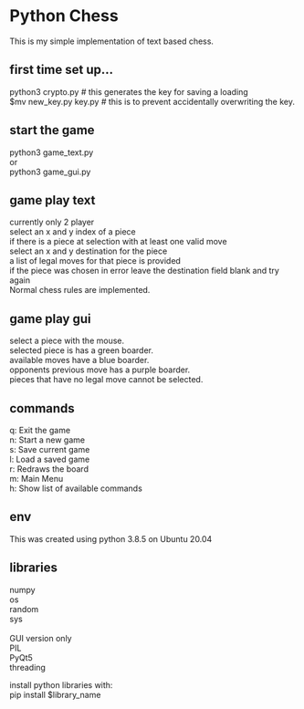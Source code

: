 # Python Chess

This is my simple implementation of text based chess.
## first time set up...
python3 crypto.py 
\# this generates the key for saving a loading
<br />
$mv new_key.py key.py
\# this is to prevent accidentally overwriting the key.

## start the game
python3 game_text.py<br />
or<br />
python3 game_gui.py

## game play text
currently only 2 player<br />
select an x and y index of a piece<br />
if there is a piece at selection with at least one valid move<br />
select an x and y destination for the piece<br />
a list of legal moves for that piece is provided<br />
if the piece was chosen in error leave the destination field blank and try again<br />
Normal chess rules are implemented.<br />

## game play gui
select a piece with the mouse.<br />
selected piece is has a green boarder.<br />
available moves have a blue boarder.<br />
opponents previous move has a purple boarder.<br />
pieces that have no legal move cannot be selected.<br />

## commands
q: Exit the game<br />
n: Start a new game<br />
s: Save current game<br />
l: Load a saved game<br />
r: Redraws the board<br />
m: Main Menu<br />
h: Show list of available commands<br />

## env
This was created using python 3.8.5 on Ubuntu 20.04

## libraries
numpy<br />
os<br />
random<br />
sys<br />
<br />
GUI version only<br />
PIL<br />
PyQt5<br />
threading<br />

install python libraries with: <br />
pip install $library_name
